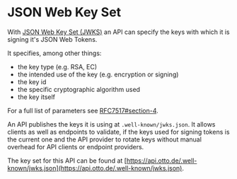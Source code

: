 # JSON Web Key Set

With [JSON Web Key Set (JWKS)](https://tools.ietf.org/html/rfc7517) an API can specify the keys with which it is signing it's JSON Web Tokens.

It specifies, among other things:

- the key type (e.g. RSA, EC)
- the intended use of the key (e.g. encryption or signing)
- the key id
- the specific cryptographic algorithm used
- the key itself

For a full list of parameters see [RFC7517#section-4](https://tools.ietf.org/html/rfc7517#section-4).

An API publishes the keys it is using at `.well-known/jwks.json`. It allows clients as well as endpoints to validate, if the keys used for signing tokens is the current one and the API provider to rotate keys without manual overhead for API clients or endpoint providers.

The key set for this API can be found at [https://api.otto.de/.well-known/jwks.json](https://api.otto.de/.well-known/jwks.json).
